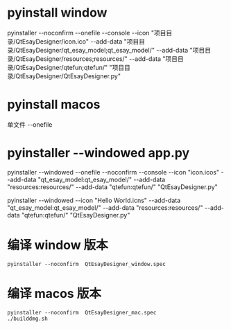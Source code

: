 # pyinstall window

pyinstaller --noconfirm --onefile --console --icon "项目目录/QtEsayDesigner/icon.ico" --add-data "项目目录/QtEsayDesigner/qt_esay_model;qt_esay_model/" --add-data "项目目录/QtEsayDesigner/resources;resources/" --add-data "项目目录/QtEsayDesigner/qtefun;qtefun/"  "项目目录/QtEsayDesigner/QtEsayDesigner.py"

# pyinstall macos

单文件 --onefile

# pyinstaller --windowed app.py

pyinstaller --windowed --onefile --noconfirm --console --icon "icon.icos" --add-data "qt_esay_model:qt_esay_model/" --add-data "resources:resources/" --add-data "qtefun:qtefun/"  "QtEsayDesigner.py"

pyinstaller --windowed --icon "Hello World.icns" --add-data "qt_esay_model:qt_esay_model/" --add-data "resources:resources/" --add-data "qtefun:qtefun/"  "QtEsayDesigner.py"


# 编译 window 版本

```shell
pyinstaller --noconfirm  QtEsayDesigner_window.spec
```


# 编译 macos 版本

```shell
pyinstaller --noconfirm  QtEsayDesigner_mac.spec
./builddmg.sh
```

